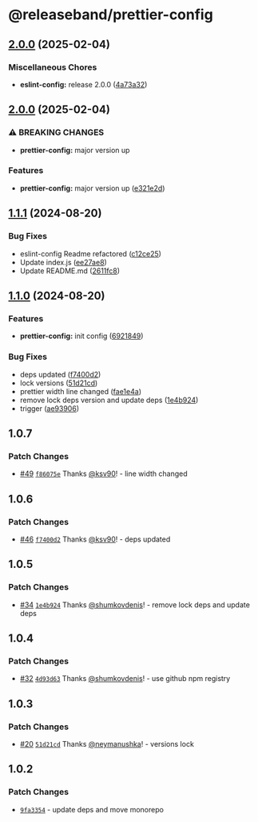 # @releaseband/prettier-config

## [2.0.0](https://github.com/releaseband/nodejs-tools/compare/prettier-config-v2.0.0...prettier-config-v2.0.0) (2025-02-04)


### Miscellaneous Chores

* **eslint-config:** release 2.0.0 ([4a73a32](https://github.com/releaseband/nodejs-tools/commit/4a73a322b8e56753eed9b6298018b850e9f6c9d8))

## [2.0.0](https://github.com/releaseband/nodejs-tools/compare/prettier-config-v1.1.1...prettier-config-v2.0.0) (2025-02-04)


### ⚠ BREAKING CHANGES

* **prettier-config:** major version up

### Features

* **prettier-config:** major version up ([e321e2d](https://github.com/releaseband/nodejs-tools/commit/e321e2d80c410ac8f158231759ee477afb976f5f))

## [1.1.1](https://github.com/releaseband/nodejs-tools/compare/prettier-config-v1.1.0...prettier-config-v1.1.1) (2024-08-20)


### Bug Fixes

* eslint-config Readme refactored ([c12ce25](https://github.com/releaseband/nodejs-tools/commit/c12ce2595ee494b40964ce52d5417f6e3dd63e68))
* Update index.js ([ee27ae8](https://github.com/releaseband/nodejs-tools/commit/ee27ae81eafecb79eb7c6899b69a95daea709da2))
* Update README.md ([2611fc8](https://github.com/releaseband/nodejs-tools/commit/2611fc8945680c72762534237a5c6f972f76133c))

## [1.1.0](https://github.com/releaseband/nodejs-tools/compare/prettier-config-v1.0.7...prettier-config-v1.1.0) (2024-08-20)


### Features

* **prettier-config:** init config ([6921849](https://github.com/releaseband/nodejs-tools/commit/6921849f079c37d1e0418ff4e4b98f128cceae97))


### Bug Fixes

* deps updated ([f7400d2](https://github.com/releaseband/nodejs-tools/commit/f7400d25a9d68fdb9e1bcb8412d92ab39ae31009))
* lock versions ([51d21cd](https://github.com/releaseband/nodejs-tools/commit/51d21cdf74e55804d7bc690fc271fa0abee41b49))
* prettier width line changed ([fae1e4a](https://github.com/releaseband/nodejs-tools/commit/fae1e4a9fd475978ee58db8319db2691085d0538))
* remove lock deps version and update deps ([1e4b924](https://github.com/releaseband/nodejs-tools/commit/1e4b924798c14b54043b42b18431b78e882d8c82))
* trigger ([ae93906](https://github.com/releaseband/nodejs-tools/commit/ae93906c1bc8eceed0a64feff85d1dbc2b3ed375))

## 1.0.7

### Patch Changes

- [#49](https://github.com/releaseband/nodejs-tools/pull/49) [`f86075e`](https://github.com/releaseband/nodejs-tools/commit/f86075ebfd76bde184069ed4265867c1021f8f9e) Thanks [@ksv90](https://github.com/ksv90)! - line width changed

## 1.0.6

### Patch Changes

- [#46](https://github.com/releaseband/nodejs-tools/pull/46) [`f7400d2`](https://github.com/releaseband/nodejs-tools/commit/f7400d25a9d68fdb9e1bcb8412d92ab39ae31009) Thanks [@ksv90](https://github.com/ksv90)! - deps updated

## 1.0.5

### Patch Changes

- [#34](https://github.com/releaseband/nodejs-tools/pull/34) [`1e4b924`](https://github.com/releaseband/nodejs-tools/commit/1e4b924798c14b54043b42b18431b78e882d8c82) Thanks [@shumkovdenis](https://github.com/shumkovdenis)! - remove lock deps and update deps

## 1.0.4

### Patch Changes

- [#32](https://github.com/releaseband/nodejs-tools/pull/32) [`4d93d63`](https://github.com/releaseband/nodejs-tools/commit/4d93d639fe97ba76d815c998e329ae46e658d9b0) Thanks [@shumkovdenis](https://github.com/shumkovdenis)! - use github npm registry

## 1.0.3

### Patch Changes

- [#20](https://github.com/releaseband/nodejs-tools/pull/20) [`51d21cd`](https://github.com/releaseband/nodejs-tools/commit/51d21cdf74e55804d7bc690fc271fa0abee41b49) Thanks [@neymanushka](https://github.com/neymanushka)! - versions lock

## 1.0.2

### Patch Changes

- [`9fa3354`](https://github.com/releaseband/nodejs-tools/commit/9fa33542a66a4b45cd2e85328365fcc78c1de307) - update deps and move monorepo
